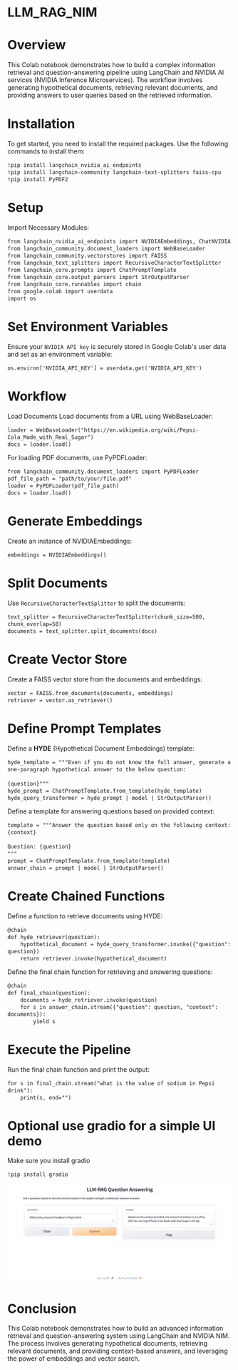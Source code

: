 # LLM_RAG_NIM
# Overview
This Colab notebook demonstrates how to build a complex information retrieval and question-answering pipeline using LangChain and NVIDIA AI services (NVIDIA Inference Microservices). The workflow involves generating hypothetical documents, retrieving relevant documents, and providing answers to user queries based on the retrieved information.

# Installation
To get started, you need to install the required packages. Use the following commands to install them:
```
!pip install langchain_nvidia_ai_endpoints
!pip install langchain-community langchain-text-splitters faiss-cpu
!pip install PyPDF2
```

# Setup
Import Necessary Modules:
```
from langchain_nvidia_ai_endpoints import NVIDIAEmbeddings, ChatNVIDIA
from langchain_community.document_loaders import WebBaseLoader
from langchain_community.vectorstores import FAISS
from langchain_text_splitters import RecursiveCharacterTextSplitter
from langchain_core.prompts import ChatPromptTemplate
from langchain_core.output_parsers import StrOutputParser
from langchain_core.runnables import chain
from google.colab import userdata
import os
```

# Set Environment Variables
Ensure your `NVIDIA API key` is securely stored in Google Colab's user data and set as an environment variable:
```
os.environ['NVIDIA_API_KEY'] = userdata.get('NVIDIA_API_KEY')
```

# Workflow
Load Documents
Load documents from a URL using WebBaseLoader:
```
loader = WebBaseLoader("https://en.wikipedia.org/wiki/Pepsi-Cola_Made_with_Real_Sugar")
docs = loader.load()
```
For loading PDF documents, use PyPDFLoader:
```
from langchain_community.document_loaders import PyPDFLoader
pdf_file_path = "path/to/your/file.pdf"
loader = PyPDFLoader(pdf_file_path)
docs = loader.load()
```

# Generate Embeddings
Create an instance of NVIDIAEmbeddings:
```
embeddings = NVIDIAEmbeddings()
```

# Split Documents
Use `RecursiveCharacterTextSplitter` to split the documents:
```
text_splitter = RecursiveCharacterTextSplitter(chunk_size=500, chunk_overlap=50)
documents = text_splitter.split_documents(docs)
```

# Create Vector Store
Create a FAISS vector store from the documents and embeddings:
```
vector = FAISS.from_documents(documents, embeddings)
retriever = vector.as_retriever()
```

# Define Prompt Templates
Define a **HYDE** (Hypothetical Document Embeddings) template:
```
hyde_template = """Even if you do not know the full answer, generate a one-paragraph hypothetical answer to the below question:

{question}"""
hyde_prompt = ChatPromptTemplate.from_template(hyde_template)
hyde_query_transformer = hyde_prompt | model | StrOutputParser()
```

Define a template for answering questions based on provided context:
```
template = """Answer the question based only on the following context:
{context}

Question: {question}
"""
prompt = ChatPromptTemplate.from_template(template)
answer_chain = prompt | model | StrOutputParser()
```

# Create Chained Functions
Define a function to retrieve documents using HYDE:
```
@chain
def hyde_retriever(question):
    hypothetical_document = hyde_query_transformer.invoke({"question": question})
    return retriever.invoke(hypothetical_document)
```

Define the final chain function for retrieving and answering questions:
```
@chain
def final_chain(question):
    documents = hyde_retriever.invoke(question)
    for s in answer_chain.stream({"question": question, "context": documents}):
        yield s
```

# Execute the Pipeline
Run the final chain function and print the output:
```
for s in final_chain.stream("what is the value of sodium in Pepsi drink"):
    print(s, end="")
```

# Optional use gradio for a simple UI demo
Make sure you install gradio 
```
!pip install gradio
```
![gradio NIM-LLM-RAG testing interface](imageNIM_LLM_RAG.png)

# Conclusion
This Colab notebook demonstrates how to build an advanced information retrieval and question-answering system using LangChain and NVIDIA NIM. The process involves generating hypothetical documents, retrieving relevant documents, and providing context-based answers, and leveraging the power of embeddings and vector search.







